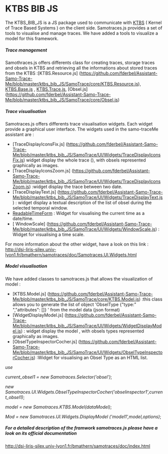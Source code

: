 KTBS BIB JS
========

The KTBS_BIB_JS is a JS package used to communicate with [KTBS](https://kernel-for-trace-based-systems.readthedocs.org/en/latest/) ( Kernel of Trace Based Systems ) on the client side. Samotraces.js provides a set of tools to visualise and manage traces.
We have added a tools to visualize a model for this framework.

##### Trace management

Samothraces.js offers differents class for creating traces, storage traces and obsels in KTBS and retrieving all the informations about stored traces from the KTBS :[KTBS.Resource.js] (https://github.com/fderbel/Assistant-Samo-Trace-Me/blob/master/ktbs_bib_JS/SamoTrace/core/KTBS.Resource.js),  [KTBS.Base.js](https://github.com/fderbel/Assistant-Samo-Trace-Me/blob/master/ktbs_bib_JS/SamoTrace/core/KTBS.Base.js) , [KTBS.Trace.js](https://github.com/fderbel/Assistant-Samo-Trace-Me/blob/master/ktbs_bib_JS/SamoTrace/core/KTBS.Trace.js), [Obsel.js] (https://github.com/fderbel/Assistant-Samo-Trace-Me/blob/master/ktbs_bib_JS/SamoTrace/core/Obsel.js)

##### Trace visualisation

Samotraces.js offers differents trace visualisation widgets. Each widget provide a graphical user interface.
The widgets used in the samo-traceMe assistant are : 
  - [TraceDisplayIconsFix.js] (https://github.com/fderbel/Assistant-Samo-Trace-Me/blob/master/ktbs_bib_JS/SamoTrace/UI/Widgets/TraceDisplayIconsFix.js) widget display the whole trace (), with obsels represented graphically as images.
  - [TraceDisplayIconsZoom.js] (https://github.com/fderbel/Assistant-Samo-Trace-Me/blob/master/ktbs_bib_JS/SamoTrace/UI/Widgets/TraceDisplayIconsZoom.js) :widget display the trace between two date.
  - [TraceDisplayText.js] (https://github.com/fderbel/Assistant-Samo-Trace-Me/blob/master/ktbs_bib_JS/SamoTrace/UI/Widgets/TraceDisplayText.js) : widget display a textual description of the list of obsel during the selected temporal window.
  - [ReadableTimeForm](https://github.com/fderbel/Assistant-Samo-Trace-Me/blob/master/ktbs_bib_JS/SamoTrace/UI/Widgets/IntervalTimeForm.js) : Widget for visualising the current time as a date/time.
  - [ WindowScale] (https://github.com/fderbel/Assistant-Samo-Trace-Me/blob/master/ktbs_bib_JS/SamoTrace/UI/Widgets/WindowScale.js) : Widget for visualising a time scale.
  
For more information about the other widget, have a look on this link : http://dsi-liris-silex.univ-lyon1.fr/bmathern/samotraces/doc/Samotraces.UI.Widgets.html



##### Model visualisation

We have added  classes to samotraces.js that allows the visualization of model :
  - [KTBS.Model.js] (https://github.com/fderbel/Assistant-Samo-Trace-Me/blob/master/ktbs_bib_JS/SamoTrace/core/KTBS.Model.js) :this class allows you to generate the list of object 'ObselType {"type:" ","attributes": []} ' from the model data (json format)
  - [WidgetDisplayModel.js] (https://github.com/fderbel/Assistant-Samo-Trace-Me/blob/master/ktbs_bib_JS/SamoTrace/UI/Widgets/WidgetDisplayModel.js) : widget display the model , with obsels types represented graphically as images.
  - [ObselTypeInspectorCocher.js] (https://github.com/fderbel/Assistant-Samo-Trace-Me/blob/master/ktbs_bib_JS/SamoTrace/UI/Widgets/ObselTypeInspectorCocher.js) :Widget for visualising an Obsel Type as an HTML list.
  
  
  *use*

  *current_obsel1	= new Samotraces.Selector('obsel')*;
  
  *new Samotraces.UI.Widgets.ObselTypeInspectorCocher('obselinspector1',current_obsel1)*;
  
  *model = new Samotraces.KTBS.Model(dataModel)*;
  
  *Mod = new Samotraces.UI.Widgets.DisplayModel ('model1',model,options)*;
  
  
  
  
  ##### For a detailed description of the framwork samotraces.js please have a look on its official documentation
 
 http://dsi-liris-silex.univ-lyon1.fr/bmathern/samotraces/doc/index.html
  
